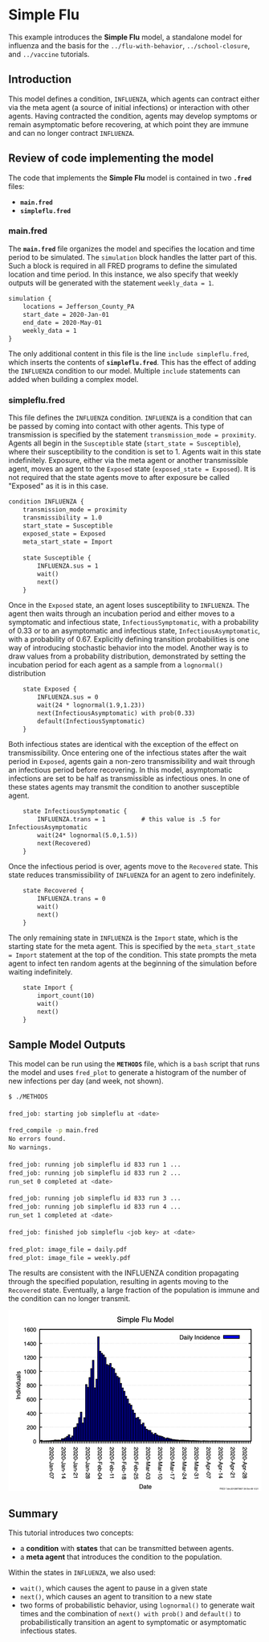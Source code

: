 # Simple Flu

This example introduces the **Simple Flu** model, a standalone model for influenza and the basis for the `../flu-with-behavior`, `../school-closure`, and `../vaccine` tutorials.


## Introduction

This model defines a condition, `INFLUENZA`, which agents can contract either via the meta agent (a source of initial infections) or interaction with other agents. Having contracted the condition, agents may develop symptoms or remain asymptomatic before recovering, at which point they are immune and can no longer contract `INFLUENZA`.


## Review of code implementing the model

The code that implements the **Simple Flu** model is contained in two **`.fred`** files:

- **`main.fred`**
- **`simpleflu.fred`**

### main.fred

The **`main.fred`** file organizes the model and specifies the location and time period to be simulated. The `simulation` block handles the latter part of this. Such a block is required in all FRED programs to define the simulated location and time period. In this instance, we also specify that weekly outputs will be generated with the statement `weekly_data = 1`.

```fred
simulation {
    locations = Jefferson_County_PA
    start_date = 2020-Jan-01
    end_date = 2020-May-01
    weekly_data = 1
}
```

The only additional content in this file is the line `include simpleflu.fred`, which inserts the contents of **`simpleflu.fred`**.  This has the effect of adding the `INFLUENZA` condition to our model.  Multiple `include` statements can added when building a complex model.

### simpleflu.fred

This file defines the `INFLUENZA` condition. `INFLUENZA` is a condition that can be passed by coming into contact with other agents.  This type of transmission is specified by the statement `transmission_mode = proximity`. Agents all begin in the `Susceptible` state (`start_state = Susceptible`), where their susceptibility to the condition is set to 1.  Agents wait in this state indefinitely. Exposure, either via the meta agent or another transmissible agent, moves an agent to the `Exposed` state (`exposed_state = Exposed`).  It is not required that the state agents move to after exposure be called "Exposed" as it is in this case.

```fred
condition INFLUENZA {
    transmission_mode = proximity
    transmissibility = 1.0
    start_state = Susceptible
    exposed_state = Exposed
    meta_start_state = Import

    state Susceptible {
        INFLUENZA.sus = 1
        wait()
        next()
    }
```

Once in the `Exposed` state, an agent loses susceptibility to `INFLUENZA`. The agent then waits through an incubation period and either moves to a symptomatic and infectious state, `InfectiousSymptomatic`, with a probability of 0.33 or to an asymptomatic and infectious state, `InfectiousAsymptomatic`, with a probability of 0.67. Explicitly defining transition probabilities is one way of introducing stochastic behavior into the model. Another way is to draw values from a probability distribution, demonstrated by setting the incubation period for each agent as a sample from a `lognormal()` distribution

```fred
    state Exposed {
        INFLUENZA.sus = 0
        wait(24 * lognormal(1.9,1.23))
        next(InfectiousAsymptomatic) with prob(0.33)
        default(InfectiousSymptomatic)
    }
```

Both infectious states are identical with the exception of the effect on transmissibility.
Once entering one of the infectious states after the wait period in `Exposed`, agents gain a non-zero transmissibility and wait through an infectious period before recovering. In this model, asymptomatic infections are set to be half as transmissible as infectious ones. In one of these states agents may transmit the condition to another susceptible agent.

```fred
    state InfectiousSymptomatic {
        INFLUENZA.trans = 1          # this value is .5 for InfectiousAsymptomatic
        wait(24* lognormal(5.0,1.5))
        next(Recovered)
    }
```

Once the infectious period is over, agents move to the `Recovered` state.
This state reduces transmissibility of `INFLUENZA` for an agent to zero indefinitely.

```fred
    state Recovered {
        INFLUENZA.trans = 0
        wait()
        next()
    }
```

The only remaining state in `INFLUENZA` is the `Import` state, which is the starting state for the meta agent.  This is specified by the `meta_start_state = Import` statement at the top of the condition. This state prompts the meta agent to infect ten random agents at the beginning of the simulation before waiting indefinitely.

```fred
    state Import {
        import_count(10)
        wait()
        next()
    }
```


## Sample Model Outputs

This model can be run using the **`METHODS`** file, which is a `bash` script that runs the model and uses `fred_plot` to generate a histogram of the number of new infections per day (and week, not shown).

```bash
$ ./METHODS

fred_job: starting job simpleflu at <date>

fred_compile -p main.fred
No errors found.
No warnings.

fred_job: running job simpleflu id 833 run 1 ...
fred_job: running job simpleflu id 833 run 2 ...
run_set 0 completed at <date>

fred_job: running job simpleflu id 833 run 3 ...
fred_job: running job simpleflu id 833 run 4 ...
run_set 1 completed at <date>

fred_job: finished job simpleflu <job key> at <date>

fred_plot: image_file = daily.pdf
fred_plot: image_file = weekly.pdf
```

The results are consistent with the INFLUENZA condition propagating through the specified population, resulting in agents moving to the `Recovered` state. Eventually, a large fraction of the population is immune and the condition can no longer transmit.

![New exposures per day](figures/daily.png)


## Summary

This tutorial introduces two concepts:

- a **condition** with **states** that can be transmitted between agents.
- a **meta agent** that introduces the condition to the population.

Within the states in `INFLUENZA`, we also used:

- `wait()`, which causes the agent to pause in a given state
- `next()`, which causes an agent to transition to a new state
- two forms of probabilistic behavior, using `lognormal()` to generate wait times and the combination of `next() with prob()` and `default()` to probabilistically transition an agent to symptomatic or asymptomatic infectious states.
